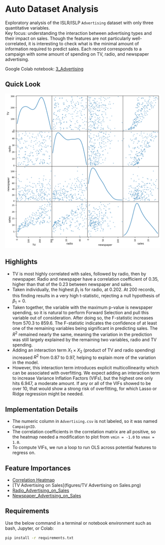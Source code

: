 # Auto Dataset Analysis

Exploratory analysis of the ISLR/ISLP `Advertising` dataset with only three quantitative variables.  
Key focus: understanding the interaction between advertising types and their impact on sales.  Though the features are not particularly well-correlated, it is interesting to check what is the minimal amount of information required to predict sales.  Each record corresponds to a campaign with some amount of spending on TV, radio, and newspaper advertising.

Google Colab notebook:  [3_Advertising](notebooks/3_Advertising.ipynb)

## Quick Look

<img src="figures/scatter_matrix.png" width="700">

## Highlights
- TV is most highly correlated with sales, followed by radio, then by newspaper.  Radio and newspaper have a correlation coefficient of 0.35, higher than that of the 0.23 between newspaper and sales.
- Taken individually, the highest $\beta_1$ is for radio, at 0.202.  At 200 records, this finding results in a very high t-statistic, rejecting a null hypothesis of $\beta_1 = 0$.
- Taken together, the variable with the maximum p-value is newspaper spending, so it is natural to perform Forward Selection and pull this variable out of consideration.  After doing so, the F-statistic increases from 570.3 to 859.6.  The F-statistic indicates the confidence of at least one of the remaining variables being significant in predicting sales.  The $R^2$ remained nearly the same, meaning the variation in the prediction was still largely explained by the remaining two variables, radio and TV spending.
- Adding an interaction term $X_1 \times X_2$ (product of TV and radio spending) increased $R^2$ from 0.87 to 0.97, helping to explain more of the variation in the model.
- However, this interaction term introduces explicit multicollinearity which can be associated with overfitting.  We expect adding an interaction term to increase Variance Inflation Factors (VIFs), but the highest one only hits 6.947, a moderate amount.  If any or all of the VIFs showed to be over 10, that would show a strong risk of overfitting, for which Lasso or Ridge regression might be needed.

## Implementation Details
- The numeric column in `Advertising.csv` is not labeled, so it was named `CampaignID`.
- The correlation coefficients in the correlation matrix are all positive, so the heatmap needed a modification to plot from `vmin = -1.0` to `vmax = 1.0`.
- To compute VIFs, we run a loop to run OLS across potential features to regress on.

## Feature Importances
- [Correlation Heatmap](figures/upper_corr_matrix.png)
- [TV Advertising on Sales](figures/TV Advertising on Sales.png)
- [Radio_Advertising_on_Sales](figures/Radio_Advertising_on_Sales.png)
- [Newspaper_Advertising_on_Sales](figures/Newspaper_Advertising_on_Sales.png)


## Requirements

Use the below command in a terminal or notebook environment such as bash, Jupyter, or Colab:

```bash
pip install -r requirements.txt
